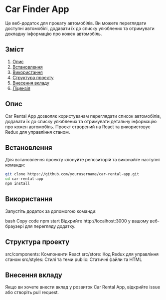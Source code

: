 # Car Finder App

Це веб-додаток для прокату автомобілів. Ви можете переглядати доступні автомобілі, додавати їх до списку улюблених та отримувати докладну інформацію про кожен автомобіль.

## Зміст

1. [Опис](#опис)
2. [Встановлення](#встановлення)
3. [Використання](#використання)
4. [Структура проекту](#структура-проекту)
5. [Внесення вкладу](#внесення-вкладу)
6. [Ліцензія](#ліцензія)

## Опис

Car Rental App дозволяє користувачам переглядати список автомобілів, додавати їх до списку улюблених та отримувати детальну інформацію про кожен автомобіль. Проект створений на React та використовує Redux для управління станом.

## Встановлення

Для встановлення проекту клонуйте репозиторій та виконайте наступні команди:

```bash
git clone https://github.com/yourusername/car-rental-app.git
cd car-rental-app
npm install
```
## Використання
Запустіть додаток за допомогою команди:

bash
Copy code
npm start
Відкрийте http://localhost:3000 у вашому веб-браузері для перегляду додатку.

## Структура проекту
src/components: Компоненти React
src/store: Код Redux для управління станом
src/styles: Стилі та теми
public: Статичні файли та HTML

## Внесення вкладу
Якщо ви хочете внести вклад у розвиток Car Rental App, відкрийте issue або створіть pull request.
